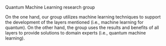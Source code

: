 Quantum Machine Learning research group



On the one hand, our group utilizes machine learning techniques to support the development of the layers mentioned (i.e., machine learning for quantum). On the other hand, the group uses the results and benefits of all layers to provide solutions to domain experts (i.e., quantum machine learning).

